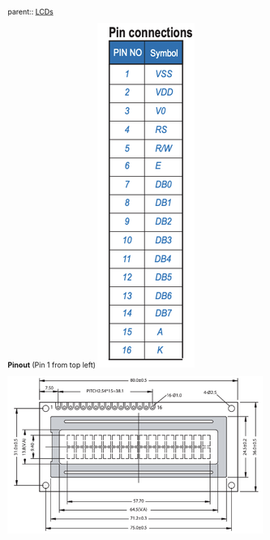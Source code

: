 parent:: [LCDs](LCDs.md)

**Pinout** (Pin 1 from top left)
![](Personal%20Folders/that_marouk_ish/attachments/Pasted%20image%2020221017105520.png)

![](Personal%20Folders/that_marouk_ish/attachments/Pasted%20image%2020221017105553.png)